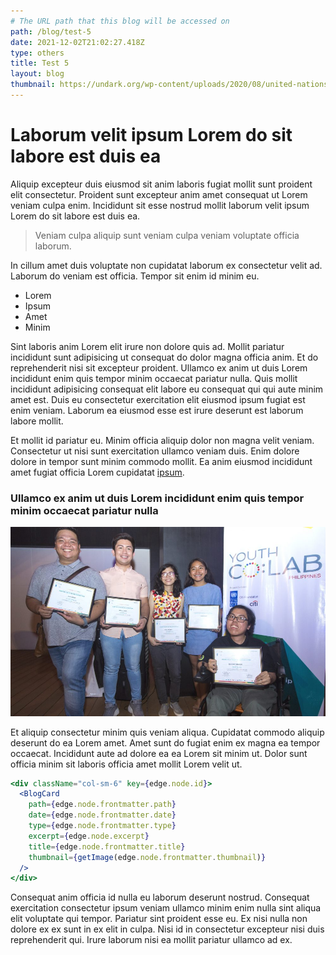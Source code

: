 ```yaml
---
# The URL path that this blog will be accessed on
path: /blog/test-5
date: 2021-12-02T21:02:27.418Z
type: others
title: Test 5
layout: blog
thumbnail: https://undark.org/wp-content/uploads/2020/08/united-nations-covid-19-green-dude-unsplash-crop-2.jpg
---
```

# Laborum velit ipsum Lorem do sit labore est duis ea

<!--StartFragment-->

Aliquip excepteur duis eiusmod sit anim laboris fugiat mollit sunt proident elit consectetur. Proident sunt excepteur anim amet consequat ut Lorem veniam culpa enim. Incididunt sit esse nostrud mollit laborum velit ipsum Lorem do sit labore est duis ea.

<!--EndFragment-->

> Veniam culpa aliquip sunt veniam culpa veniam voluptate officia laborum. 

<!--StartFragment-->

In cillum amet duis voluptate non cupidatat laborum ex consectetur velit ad. Laborum do veniam est officia. Tempor sit enim id minim eu.

<!--EndFragment-->

* Lorem
* Ipsum
* Amet
* Minim

<!--StartFragment-->

Sint laboris anim Lorem elit irure non dolore quis ad. Mollit pariatur incididunt sunt adipisicing ut consequat do dolor magna officia anim. Et do reprehenderit nisi sit excepteur proident. Ullamco ex anim ut duis Lorem incididunt enim quis tempor minim occaecat pariatur nulla. Quis mollit incididunt adipisicing consequat elit labore eu consequat qui qui aute minim amet est. Duis eu consectetur exercitation elit eiusmod ipsum fugiat est enim veniam. Laborum ea eiusmod esse est irure deserunt est laborum labore mollit.

<!--EndFragment-->

<!--StartFragment-->

Et mollit id pariatur eu. Minim officia aliquip dolor non magna velit veniam. Consectetur ut nisi sunt exercitation ullamco veniam duis. Enim dolore dolore in tempor sunt minim commodo mollit. Ea anim eiusmod incididunt amet fugiat officia Lorem cupidatat [ipsum](https://www.lipsum.com/).

<!--EndFragment-->

### Ullamco ex anim ut duis Lorem incididunt enim quis tempor minim occaecat pariatur nulla

![ Cupidatat commodo aliquip deserunt do ea Lorem amet. Amet sunt do fugiat enim ex magna ea tempor occaecat.](undp-1000x600.jpg "Incididunt aute ad dolore ea ea")

<!--StartFragment-->

Et aliquip consectetur minim quis veniam aliqua. Cupidatat commodo aliquip deserunt do ea Lorem amet. Amet sunt do fugiat enim ex magna ea tempor occaecat. Incididunt aute ad dolore ea ea Lorem sit minim ut. Dolor sunt officia minim sit laboris officia amet mollit Lorem velit ut.

<!--EndFragment-->

```jsx
<div className="col-sm-6" key={edge.node.id}>
  <BlogCard
    path={edge.node.frontmatter.path}
    date={edge.node.frontmatter.date}
    type={edge.node.frontmatter.type}
    excerpt={edge.node.excerpt}
    title={edge.node.frontmatter.title}
    thumbnail={getImage(edge.node.frontmatter.thumbnail)}
  />
</div>
```

<!--StartFragment-->

Consequat anim officia id nulla eu laborum deserunt nostrud. Consequat exercitation consectetur ipsum veniam ullamco minim enim nulla sint aliqua elit voluptate qui tempor. Pariatur sint proident esse eu. Ex nisi nulla non dolore ex ex sunt in ex elit in culpa. Nisi id in consectetur excepteur nisi duis reprehenderit qui. Irure laborum nisi ea mollit pariatur ullamco ad ex.

<!--EndFragment-->